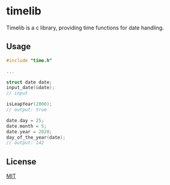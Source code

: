 # timelib
Timelib is a c library, providing time functions for date handling. 

## Usage
```c
#include "time.h"

...

struct date date;
input_date(&date);
// input

isLeapYear(2000);
// output: true

date.day = 25;
date.month = 5;
date.year = 2020;
day_of_the_year(date);
// output: 142
```

## License
[MIT](https://github.com/smallonotation/timelib/blob/master/LICENSE)
